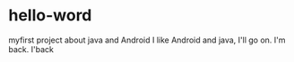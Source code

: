 # hello-word
myfirst project about java and Android
I like Android and java, I'll go on.
I'm back.
I'back
